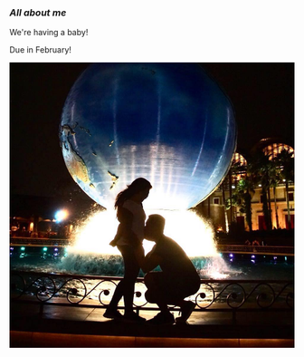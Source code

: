 ### *All about me*

We're having a baby! 

Due in February!

![](39113449_2235497473131593_17115242811097088_n.jpg)


